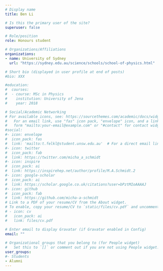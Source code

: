 ```yaml
---
# Display name
title: Ben Li

# Is this the primary user of the site?
superuser: false

# Role/position
role: Honours student

# Organizations/Affiliations
organizations:
- name: University of Sydney
  url: "https://sydney.edu.au/science/schools/school-of-physics.html"

# Short bio (displayed in user profile at end of posts)
#bio: XXX

#education:
#  courses:
#  - course: MSc in Physics
#    institution: University of Jena
#    year: 2018

# Social/Academic Networking
# For available icons, see: https://sourcethemes.com/academic/docs/widgets/#icons
#   For an email link, use "fas" icon pack, "envelope" icon, and a link in the
#   form "mailto:your-email@example.com" or "#contact" for contact widget.
#social:
#- icon: envelope
#  icon_pack: fas
#  link: 'mailto:t.felkl@student.unsw.edu.au'  # For a direct email link, use "mailto:test@example.org". #contact
#- icon: twitter
#  icon_pack: fab
#  link: https://twitter.com/micha_a_schmidt
#- icon: inspire
#  icon_pack: ai
#  link: https://inspirehep.net/author/profile/M.A.Schmidt.2
#- icon: google-scholar
#  icon_pack: ai
#  link: https://scholar.google.co.uk/citations?user=bPztMIoAAAAJ
#- icon: github
#  icon_pack: fab
#  link: https://github.com/micha-a-schmidt
# Link to a PDF of your resume/CV from the About widget.
# To enable, copy your resume/CV to `static/files/cv.pdf` and uncomment the lines below.  
# - icon: cv
#   icon_pack: ai
#   link: files/cv.pdf

# Enter email to display Gravatar (if Gravatar enabled in Config)
email: ""
  
# Organizational groups that you belong to (for People widget)
#   Set this to `[]` or comment out if you are not using People widget.  
user_groups:
#- Students
- Alumni
---
```


